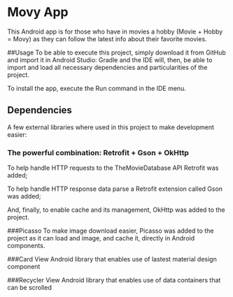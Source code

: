 Movy App
=================================

This Android app is for those who have in movies a hobby (Movie + Hobby = Movy) as they can follow the latest info about their favorite movies.

##Usage
To be able to execute this project, simply download it from GitHub and import it in Android Studio: Gradle and the IDE will, then, be able to import and load all necessary dependencies and particularities of the project.

To install the app, execute the Run command in the IDE menu.

## Dependencies
A few external libraries where used in this project to make development easier:
### The powerful combination: Retrofit + Gson + OkHttp
To help handle HTTP requests to the TheMovieDatabase API Retrofit was added;

To help handle HTTP response data parse a Retrofit extension called Gson was added;

And, finally, to enable cache and its management, OkHttp was added to the project.

###Picasso
To make image download easier, Picasso was added to the project as it can load and image, and cache it, directly in Android components.

###Card View
Android library that enables use of lastest material design component

###Recycler View
Android library that enables use of data containers that can be scrolled

